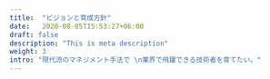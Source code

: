 ```yaml
---
title:  "ビジョンと育成方針"
date:   2020-08-05T15:53:27+06:00
draft: false
description: "This is meta description"
weight: 3
intro: "現代流のマネジメント手法で \n業界で飛躍できる技術者を育てたい。"
---
```

